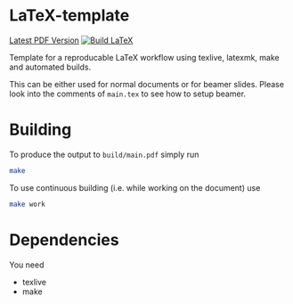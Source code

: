 LaTeX-template
===
[Latest PDF Version](https://github.com/The-Ludwig/latex-template/releases/latest/download/latex-template.pdf)
[![Build LaTeX](https://github.com/The-Ludwig/latex-template/actions/workflows/build.yml/badge.svg)](https://github.com/The-Ludwig/latex-template/actions/workflows/build.yml)

Template for a reproducable LaTeX workflow using texlive, latexmk, make and automated builds.

This can be either used for normal documents or for beamer slides.
Please look into the comments of `main.tex` to see how to setup beamer. 

# Building
To produce the output to `build/main.pdf` simply run
```sh
make
```

To use continuous building (i.e. while working on the document) use 
```sh
make work
```

# Dependencies 
You need 
- texlive 
- make

